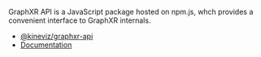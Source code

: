 GraphXR API is a JavaScript package hosted on npm.js, whch provides a convenient interface to GraphXR internals.

- [@kineviz/graphxr-api](https://www.npmjs.com/package/@kineviz/graphxr-api)
- [Documentation](https://kineviz.github.io/graphxr-api-docs/)